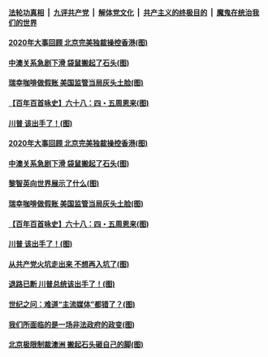 

####  [法轮功真相](../../../../basic/blob/master/README.md?t=12191331) &nbsp;|&nbsp; [九评共产党](../../../../9ping.md/blob/master/README.md?t=12191331) &nbsp;|&nbsp; [解体党文化](../../../../jtdwh.md/blob/master/README.md?t=12191331)  &nbsp;|&nbsp; [共产主义的终极目的](../../../../gczydzjmd.md/blob/master/README.md?t=12191331) &nbsp;|&nbsp; [魔鬼在统治我们的世界](../../../../mgztzwmdsj.md/blob/master/README.md?t=12191331) 

#### [2020年大事回顾 北京完美独裁操控香港(图)](../pages/p4/956317.md?t=12191331) 

#### [中澳关系急剧下滑 袋鼠搬起了石头(图)](../pages/p4/956314.md?t=12191331) 

#### [瑞幸咖啡做假账 美国监管当局灰头土脸(图)](../pages/p4/956310.md?t=12191331) 


#### [【百年百首咏史】六十八：四・五周恩来(图)](../pages/p4/956258.md?t=12191331) 

#### [川普 该出手了！(图)](../pages/p4/956204.md?t=12191331) 


#### [2020年大事回顾 北京完美独裁操控香港(图)](../pages/p4/956317.md?t=12191331) 

#### [中澳关系急剧下滑 袋鼠搬起了石头(图)](../pages/p4/956314.md?t=12191331) 

#### [黎智英向世界展示了什么(图)](../pages/p4/956312.md?t=12191331) 

#### [瑞幸咖啡做假账 美国监管当局灰头土脸(图)](../pages/p4/956310.md?t=12191331) 





#### [【百年百首咏史】六十八：四・五周恩来(图)](../pages/p4/956258.md?t=12191331) 



#### [川普 该出手了！(图)](../pages/p4/956204.md?t=12191331) 

#### [从共产党火坑走出来 不想再入坑了(图)](../pages/p4/956196.md?t=12191331) 

#### [退路已断 川普总统该出手了！(图)](../pages/p4/956202.md?t=12191331) 

#### [世纪之问：难道“主流媒体”都错了？(图)](../pages/p4/956183.md?t=12191331) 

#### [我们所面临的是一场非法政府的政变(图)](../pages/p4/956188.md?t=12191331) 

#### [北京极限制裁澳洲 搬起石头砸自己的脚(图)](../pages/p4/956170.md?t=12191331) 



